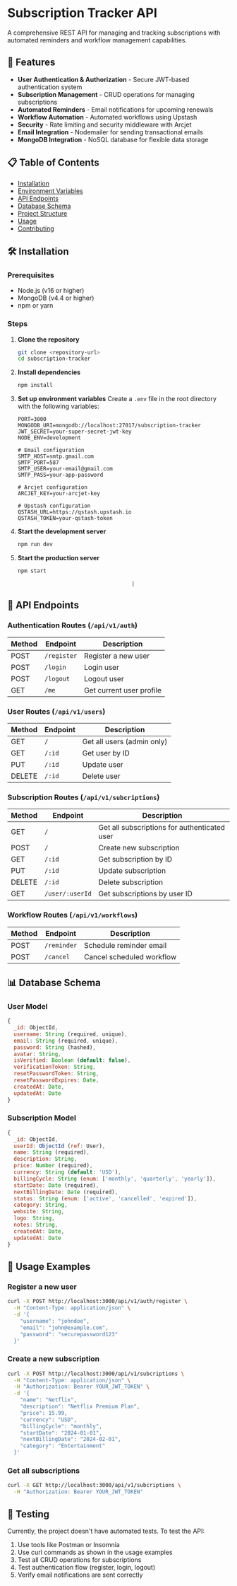 # Subscription Tracker API

A comprehensive REST API for managing and tracking subscriptions with automated reminders and workflow management capabilities.

## 🚀 Features

-   **User Authentication & Authorization** - Secure JWT-based authentication system
-   **Subscription Management** - CRUD operations for managing subscriptions
-   **Automated Reminders** - Email notifications for upcoming renewals
-   **Workflow Automation** - Automated workflows using Upstash
-   **Security** - Rate limiting and security middleware with Arcjet
-   **Email Integration** - Nodemailer for sending transactional emails
-   **MongoDB Integration** - NoSQL database for flexible data storage

## 📋 Table of Contents

-   [Installation](#installation)
-   [Environment Variables](#environment-variables)
-   [API Endpoints](#api-endpoints)
-   [Database Schema](#database-schema)
-   [Project Structure](#project-structure)
-   [Usage](#usage)
-   [Contributing](#contributing)

## 🛠 Installation

### Prerequisites

-   Node.js (v16 or higher)
-   MongoDB (v4.4 or higher)
-   npm or yarn

### Steps

1. **Clone the repository**

    ```bash
    git clone <repository-url>
    cd subscription-tracker
    ```

2. **Install dependencies**

    ```bash
    npm install
    ```

3. **Set up environment variables**
   Create a `.env` file in the root directory with the following variables:

    ```env
    PORT=3000
    MONGODB_URI=mongodb://localhost:27017/subscription-tracker
    JWT_SECRET=your-super-secret-jwt-key
    NODE_ENV=development

    # Email configuration
    SMTP_HOST=smtp.gmail.com
    SMTP_PORT=587
    SMTP_USER=your-email@gmail.com
    SMTP_PASS=your-app-password

    # Arcjet configuration
    ARCJET_KEY=your-arcjet-key

    # Upstash configuration
    QSTASH_URL=https://qstash.upstash.io
    QSTASH_TOKEN=your-qstash-token
    ```

4. **Start the development server**

    ```bash
    npm run dev
    ```

5. **Start the production server**
    ```bash
    npm start
    ```
                                           |

## 🎯 API Endpoints

### Authentication Routes (`/api/v1/auth`)

| Method | Endpoint    | Description              |
| ------ | ----------- | ------------------------ |
| POST   | `/register` | Register a new user      |
| POST   | `/login`    | Login user               |
| POST   | `/logout`   | Logout user              |
| GET    | `/me`       | Get current user profile |

### User Routes (`/api/v1/users`)

| Method | Endpoint | Description                |
| ------ | -------- | -------------------------- |
| GET    | `/`      | Get all users (admin only) |
| GET    | `/:id`   | Get user by ID             |
| PUT    | `/:id`   | Update user                |
| DELETE | `/:id`   | Delete user                |

### Subscription Routes (`/api/v1/subcriptions`)

| Method | Endpoint        | Description                                  |
| ------ | --------------- | -------------------------------------------- |
| GET    | `/`             | Get all subscriptions for authenticated user |
| POST   | `/`             | Create new subscription                      |
| GET    | `/:id`          | Get subscription by ID                       |
| PUT    | `/:id`          | Update subscription                          |
| DELETE | `/:id`          | Delete subscription                          |
| GET    | `/user/:userId` | Get subscriptions by user ID                 |

### Workflow Routes (`/api/v1/workflows`)

| Method | Endpoint    | Description               |
| ------ | ----------- | ------------------------- |
| POST   | `/reminder` | Schedule reminder email   |
| POST   | `/cancel`   | Cancel scheduled workflow |

## 📊 Database Schema

### User Model

```javascript
{
  _id: ObjectId,
  username: String (required, unique),
  email: String (required, unique),
  password: String (hashed),
  avatar: String,
  isVerified: Boolean (default: false),
  verificationToken: String,
  resetPasswordToken: String,
  resetPasswordExpires: Date,
  createdAt: Date,
  updatedAt: Date
}
```

### Subscription Model

```javascript
{
  _id: ObjectId,
  userId: ObjectId (ref: User),
  name: String (required),
  description: String,
  price: Number (required),
  currency: String (default: 'USD'),
  billingCycle: String (enum: ['monthly', 'quarterly', 'yearly']),
  startDate: Date (required),
  nextBillingDate: Date (required),
  status: String (enum: ['active', 'cancelled', 'expired']),
  category: String,
  website: String,
  logo: String,
  notes: String,
  createdAt: Date,
  updatedAt: Date
}
```

## 🔧 Usage Examples

### Register a new user

```bash
curl -X POST http://localhost:3000/api/v1/auth/register \
  -H "Content-Type: application/json" \
  -d '{
    "username": "johndoe",
    "email": "john@example.com",
    "password": "securepassword123"
  }'
```

### Create a new subscription

```bash
curl -X POST http://localhost:3000/api/v1/subcriptions \
  -H "Content-Type: application/json" \
  -H "Authorization: Bearer YOUR_JWT_TOKEN" \
  -d '{
    "name": "Netflix",
    "description": "Netflix Premium Plan",
    "price": 15.99,
    "currency": "USD",
    "billingCycle": "monthly",
    "startDate": "2024-01-01",
    "nextBillingDate": "2024-02-01",
    "category": "Entertainment"
  }'
```

### Get all subscriptions

```bash
curl -X GET http://localhost:3000/api/v1/subcriptions \
  -H "Authorization: Bearer YOUR_JWT_TOKEN"
```

## 🧪 Testing

Currently, the project doesn't have automated tests. To test the API:

1. Use tools like Postman or Insomnia
2. Use curl commands as shown in the usage examples
3. Test all CRUD operations for subscriptions
4. Test authentication flow (register, login, logout)
5. Verify email notifications are sent correctly

